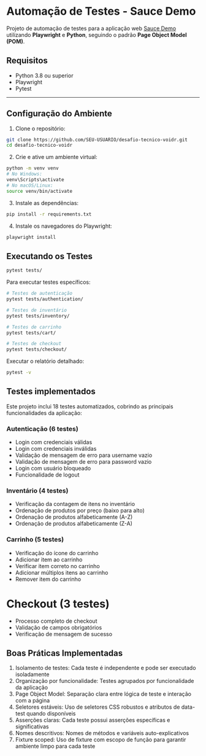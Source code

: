 # Automação de Testes - Sauce Demo

Projeto de automação de testes para a aplicação web [Sauce Demo](https://www.saucedemo.com/) utilizando **Playwright** e **Python**, seguindo o padrão **Page Object Model (POM)**.

##  Requisitos

- Python 3.8 ou superior  
- Playwright  
- Pytest  

---

##  Configuração do Ambiente

1. Clone o repositório:

```bash
git clone https://github.com/SEU-USUARIO/desafio-tecnico-voidr.git
cd desafio-tecnico-voidr
```

2. Crie e ative um ambiente virtual:
```bash
python -m venv venv
# No Windows:
venv\Scripts\activate
# No macOS/Linux:
source venv/bin/activate
```

3. Instale as dependências:
```bash
pip install -r requirements.txt
```

4. Instale os navegadores do Playwright:
```bash
playwright install
```

## Executando os Testes
```bash
pytest tests/
```
Para executar testes específicos:
```bash
# Testes de autenticação
pytest tests/authentication/

# Testes de inventário
pytest tests/inventory/

# Testes de carrinho
pytest tests/cart/

# Testes de checkout
pytest tests/checkout/
```
Executar o relatório detalhado:
```bash
pytest -v
```
## Testes implementados
Este projeto inclui 18 testes automatizados, cobrindo as principais funcionalidades da aplicação:

### Autenticação (6 testes)

- Login com credenciais válidas
- Login com credenciais inválidas
- Validação de mensagem de erro para username vazio
- Validação de mensagem de erro para password vazio
- Login com usuário bloqueado
- Funcionalidade de logout

### Inventário (4 testes)

- Verificação da contagem de itens no inventário
- Ordenação de produtos por preço (baixo para alto)
- Ordenação de produtos alfabeticamente (A-Z)
- Ordenação de produtos alfabeticamente (Z-A)

### Carrinho (5 testes)

- Verificação do ícone do carrinho
- Adicionar item ao carrinho
- Verificar item correto no carrinho
- Adicionar múltiplos itens ao carrinho
- Remover item do carrinho

# Checkout (3 testes)

- Processo completo de checkout
- Validação de campos obrigatórios
- Verificação de mensagem de sucesso


## Boas Práticas Implementadas
1. Isolamento de testes: Cada teste é independente e pode ser executado isoladamente
2. Organização por funcionalidade: Testes agrupados por funcionalidade da aplicação
3. Page Object Model: Separação clara entre lógica de teste e interação com a página
4. Seletores estáveis: Uso de seletores CSS robustos e atributos de data-test quando disponíveis
5. Asserções claras: Cada teste possui asserções específicas e significativas
6. Nomes descritivos: Nomes de métodos e variáveis auto-explicativos
7. Fixture scoped: Uso de fixture com escopo de função para garantir ambiente limpo para cada teste


